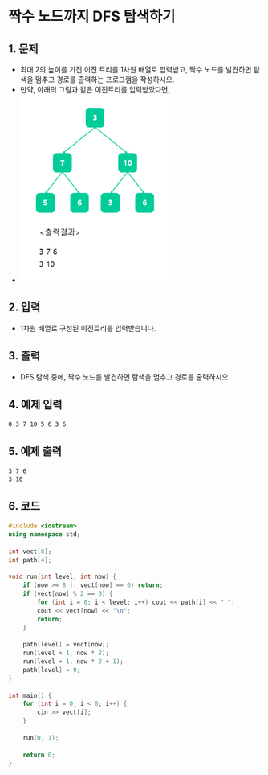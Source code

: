 # 짝수 노드까지 DFS 탐색하기 #

## 1. 문제
- 최대 2의 높이를 가진 이진 트리를 1차원 배열로 입력받고, 짝수 노드를 발견하면 탐색을 멈추고 경로를 출력하는 프로그램을 작성하시오.
- 만약, 아래의 그림과 같은 이진트리를 입력받았다면,
- <img src="./Tree04.png" alt="Tree" style="zoom:77%;" />

## 2. 입력
- 1차원 배열로 구성된 이진트리를 입력받습니다.

## 3. 출력
- DFS 탐색 중에, 짝수 노드를 발견하면 탐색을 멈추고 경로를 출력하시오.

## 4. 예제 입력
```
0 3 7 10 5 6 3 6
```

## 5. 예제 출력
```
3 7 6
3 10
```

## 6. 코드

```c++
#include <iostream>
using namespace std;

int vect[8];
int path[4];

void run(int level, int now) {
	if (now >= 8 || vect[now] == 0) return;
	if (vect[now] % 2 == 0) {
		for (int i = 0; i < level; i++) cout << path[i] << " ";
		cout << vect[now] << "\n";
		return;
	}

	path[level] = vect[now];
	run(level + 1, now * 2);
	run(level + 1, now * 2 + 1);
	path[level] = 0;
}

int main() {
	for (int i = 0; i < 8; i++) {
		cin >> vect[i];
	}
	
	run(0, 1);

	return 0;
}
```
